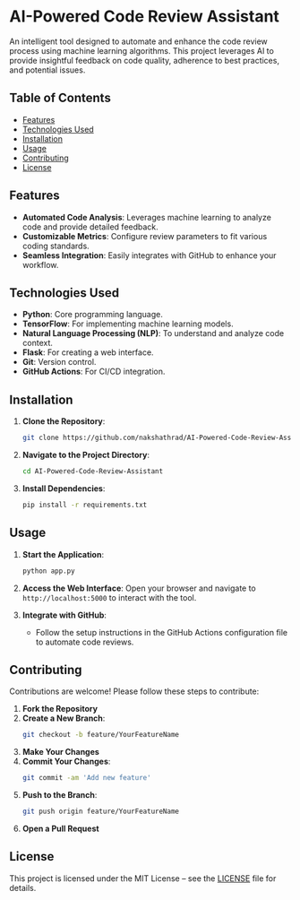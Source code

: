 # AI-Powered Code Review Assistant

An intelligent tool designed to automate and enhance the code review process using machine learning algorithms. This project leverages AI to provide insightful feedback on code quality, adherence to best practices, and potential issues.

## Table of Contents

- [Features](#features)
- [Technologies Used](#technologies-used)
- [Installation](#installation)
- [Usage](#usage)
- [Contributing](#contributing)
- [License](#license)

## Features

- **Automated Code Analysis**: Leverages machine learning to analyze code and provide detailed feedback.
- **Customizable Metrics**: Configure review parameters to fit various coding standards.
- **Seamless Integration**: Easily integrates with GitHub to enhance your workflow.

## Technologies Used

- **Python**: Core programming language.
- **TensorFlow**: For implementing machine learning models.
- **Natural Language Processing (NLP)**: To understand and analyze code context.
- **Flask**: For creating a web interface.
- **Git**: Version control.
- **GitHub Actions**: For CI/CD integration.

## Installation

1. **Clone the Repository**:
    ```bash
    git clone https://github.com/nakshathrad/AI-Powered-Code-Review-Assistant.git
    ```
2. **Navigate to the Project Directory**:
    ```bash
    cd AI-Powered-Code-Review-Assistant
    ```
3. **Install Dependencies**:
    ```bash
    pip install -r requirements.txt
    ```

## Usage

1. **Start the Application**:
    ```bash
    python app.py
    ```
2. **Access the Web Interface**: Open your browser and navigate to `http://localhost:5000` to interact with the tool.

3. **Integrate with GitHub**:
    - Follow the setup instructions in the GitHub Actions configuration file to automate code reviews.

## Contributing

Contributions are welcome! Please follow these steps to contribute:

1. **Fork the Repository**
2. **Create a New Branch**:
    ```bash
    git checkout -b feature/YourFeatureName
    ```
3. **Make Your Changes**
4. **Commit Your Changes**:
    ```bash
    git commit -am 'Add new feature'
    ```
5. **Push to the Branch**:
    ```bash
    git push origin feature/YourFeatureName
    ```
6. **Open a Pull Request**

## License

This project is licensed under the MIT License – see the [LICENSE](LICENSE) file for details.

